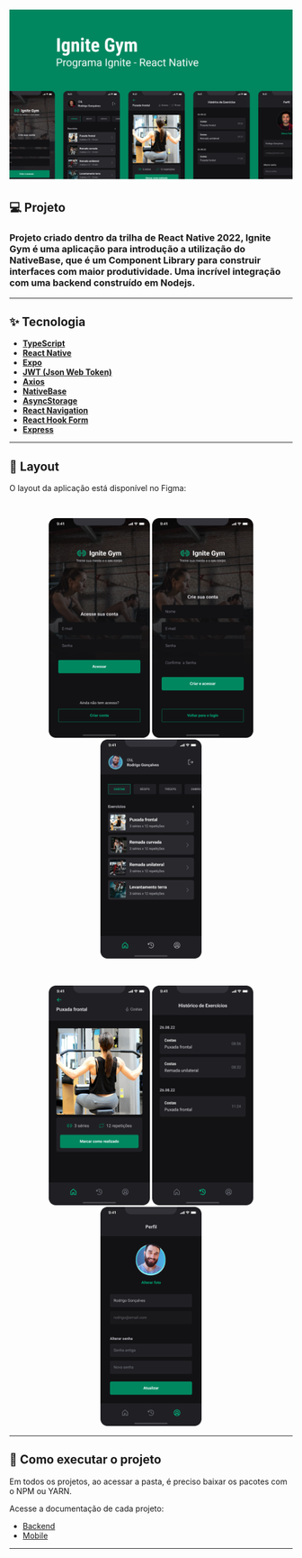 <h1>
  <img alt='Capa do projeto da trilha de React Native 2022, criado por Rocketseat' title='Ignite Gym' src='.github/cover.png' />
</h1>

## 💻 Projeto

<h3>
  Projeto criado dentro da trilha de React Native 2022, Ignite Gym é uma aplicação para introdução a utilização do NativeBase, que é um Component Library para construir interfaces com maior produtividade. Uma incrível integração com uma backend construído em Nodejs.
</h3>

----

## ✨ Tecnologia

- **[TypeScript](https://www.typescriptlang.org/)**
- **[React Native](https://reactnative.dev/)**
- **[Expo](https://expo.dev/)**
- **[JWT (Json Web Token)](https://jwt.io/)**
- **[Axios](https://axios-http.com/docs/intro)**
- **[NativeBase](https://nativebase.io/)**
- **[AsyncStorage](https://docs.expo.dev/versions/latest/sdk/async-storage/)**
- **[React Navigation](https://reactnavigation.org/)**
- **[React Hook Form](https://react-hook-form.com/)**
- **[Express](https://expressjs.com/)**

---

## 🎨 Layout

O layout da aplicação está disponível no Figma:

<a href="https://www.figma.com/file/hDxyWHaLsavCOBQho9NCHC/Ignite-Gym-(Community)?node-id=47%3A276&t=TOwC4hzhZOLx6Tmr-1">
<img alt="" src="https://img.shields.io/badge/Acessar%20Layout%20-Figma-%2304D361">
</a>



<p align="center">
    <img alt="Projeto da trilha Ignite- React Native - Trilha Rocketseat 2022" title="Ignite Gym" src=".github/signIn.png" width="180PX">

  <img alt="Projeto da trilha Ignite- React Native - Trilha Rocketseat 2022" title="Ignite Gym" src=".github/signUp.png" width="180PX">

  <img alt="Projeto da trilha Ignite- React Native - Trilha Rocketseat 2022" title="Ignite Gym" src=".github/home.png" width="180PX">
</p>
</br>
<p align="center">
    <img alt="Projeto da trilha Ignite- React Native - Trilha Rocketseat 2022" title="Ignite Gym" src=".github/exercise.png" width="180PX">

  <img alt="Projeto da trilha Ignite- React Native - Trilha Rocketseat 2022" title="Ignite Gym" src=".github/history.png" width="180PX">

  <img alt="Projeto da trilha Ignite- React Native - Trilha Rocketseat 2022" title="Ignite Gym" src=".github/profile.png" width="180PX">
</p>

---

## 🚀 Como executar o projeto

Em todos os projetos, ao acessar a pasta, é preciso baixar os pacotes com o NPM ou YARN.

Acesse a documentação de cada projeto:

- [Backend](./api/README.md)
- [Mobile](./mobile/README.md)

---
